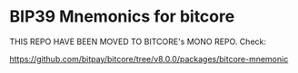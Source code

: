BIP39 Mnemonics for bitcore
=======

THIS REPO HAVE BEEN MOVED TO BITCORE's MONO REPO. Check: 

https://github.com/bitpay/bitcore/tree/v8.0.0/packages/bitcore-mnemonic
